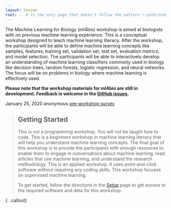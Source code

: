 ```yaml
---
layout: lesson
root: .  # Is the only page that doesn't follow the pattern /:path/index.html
---
```


The Machine Learning for Biology (ml4bio) workshop is aimed at biologists with no previous machine learning experience.
This is a conceptual workshop designed to teach machine learning literacy.
After the workshop, the participants will be able to define machine learning concepts like samples, features, training set, validation set, test set, evaluation metrics, and model selection.
The participants will be able to interactively develop an understanding of machine learning classifiers commonly used in biology like decision trees, random forests, logistic regression, and neural networks.
The focus will be on problems in biology where machine learning is effectively used. 

**Please note that the workshop materials for ml4bio are still in development.
Feedback is welcome in the [GitHub issues](https://github.com/gitter-lab/ml-bio-workshop/issues).**

January 25, 2020 anonymous [pre-workshop survey](https://uwmadison.co1.qualtrics.com/jfe/form/SV_d4OiHoamefFA5Eh)

> ## Getting Started
>
> This is not a programming workshop.
> You will not be taught how to code.
> This is a beginners workshop in machine learning literacy that will help you understand machine learning concepts.
> The final goal of this workshop is to provide the participants with enough resources to enable them to engage in conversations about machine learning, read articles that use machine learning, and understand the research methodology.
> This is an applied workshop. It uses point-and-click software without requiring any coding skills.
> This workshop focuses on supervised machine learning.
> 
> To get started, follow the directions in the [Setup](setup.html) page to 
> get access to the required software and data for this workshop.
> 
{: .callout}
